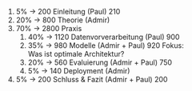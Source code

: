 1. 5% -> 200 Einleitung (Paul) 210
2. 20% -> 800 Theorie (Admir) 
3. 70% -> 2800 Praxis 
    1. 40% -> 1120  Datenvorverarbeitung (Paul) 900
    2. 35% -> 980 Modelle (Admir + Paul) 920
        Fokus:  
            Was ist optimale Architektur?  
    3. 20% -> 560 Evaluierung (Admir + Paul) 750
    4. 5% -> 140 Deployment (Admir)
4. 5% -> 200 Schluss & Fazit (Admir + Paul) 200
